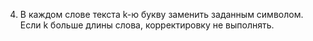 4. В каждом слове текста k-ю букву заменить заданным символом.
   Если k больше длины слова, корректировку не выполнять.
